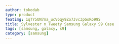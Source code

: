 ```yaml
---
author: tokodab
type: product
featimg: 1qTY5UN7ma_ucV6qy9Zo7Jvc3pGoRo99S
title: Sylvester n Tweety Samsung Galaxy S9 Case
tags: [samsung, galaxy, s9]
category: [samsung]
---
```

